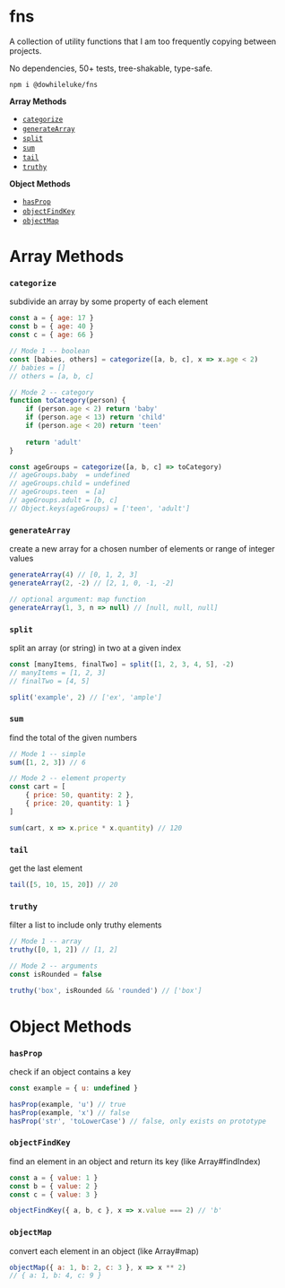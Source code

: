 # fns
A collection of utility functions that I am too frequently copying between projects.

No dependencies, 50+ tests, tree-shakable, type-safe.

```
npm i @dowhileluke/fns
```

**Array Methods**

* [`categorize`](#categorize)
* [`generateArray`](#generatearray)
* [`split`](#split)
* [`sum`](#sum)
* [`tail`](#tail)
* [`truthy`](#truthy)

**Object Methods**

* [`hasProp`](#hasprop)
* [`objectFindKey`](#objectfindkey)
* [`objectMap`](#objectmap)

# Array Methods

### `categorize`
subdivide an array by some property of each element

```js
const a = { age: 17 }
const b = { age: 40 }
const c = { age: 66 }

// Mode 1 -- boolean
const [babies, others] = categorize([a, b, c], x => x.age < 2)
// babies = []
// others = [a, b, c]

// Mode 2 -- category
function toCategory(person) {
	if (person.age < 2) return 'baby'
	if (person.age < 13) return 'child'
	if (person.age < 20) return 'teen'
	
	return 'adult'
}

const ageGroups = categorize([a, b, c] => toCategory)
// ageGroups.baby  = undefined
// ageGroups.child = undefined
// ageGroups.teen  = [a]
// ageGroups.adult = [b, c]
// Object.keys(ageGroups) = ['teen', 'adult']
```

### `generateArray`
create a new array for a chosen number of elements or range of integer values

```js
generateArray(4) // [0, 1, 2, 3]
generateArray(2, -2) // [2, 1, 0, -1, -2]

// optional argument: map function
generateArray(1, 3, n => null) // [null, null, null]
```

### `split`
split an array (or string) in two at a given index

```js
const [manyItems, finalTwo] = split([1, 2, 3, 4, 5], -2)
// manyItems = [1, 2, 3]
// finalTwo = [4, 5]

split('example', 2) // ['ex', 'ample']
```

### `sum`
find the total of the given numbers

```js
// Mode 1 -- simple
sum([1, 2, 3]) // 6

// Mode 2 -- element property
const cart = [
	{ price: 50, quantity: 2 },
	{ price: 20, quantity: 1 }
]

sum(cart, x => x.price * x.quantity) // 120
```

### `tail`
get the last element

```js
tail([5, 10, 15, 20]) // 20
```

### `truthy`
filter a list to include only truthy elements

```js
// Mode 1 -- array
truthy([0, 1, 2]) // [1, 2]

// Mode 2 -- arguments
const isRounded = false

truthy('box', isRounded && 'rounded') // ['box']
```

# Object Methods

### `hasProp`
check if an object contains a key

```js
const example = { u: undefined }

hasProp(example, 'u') // true
hasProp(example, 'x') // false
hasProp('str', 'toLowerCase') // false, only exists on prototype
```

### `objectFindKey`
find an element in an object and return its key (like Array#findIndex)

```js
const a = { value: 1 }
const b = { value: 2 }
const c = { value: 3 }

objectFindKey({ a, b, c }, x => x.value === 2) // 'b'
```

### `objectMap`
convert each element in an object (like Array#map)

```js
objectMap({ a: 1, b: 2, c: 3 }, x => x ** 2)
// { a: 1, b: 4, c: 9 }
```
